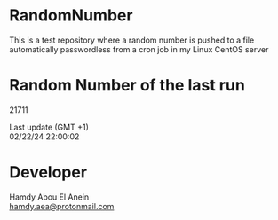 # RandomNumber    
This is a test repository where a random number is pushed to a file automatically passwordless from a cron job in my Linux CentOS server    
# Random Number of the last run   
21711
      
Last update (GMT +1)    
02/22/24 22:00:02
# Developer    
Hamdy Abou El Anein   
hamdy.aea@protonmail.com
